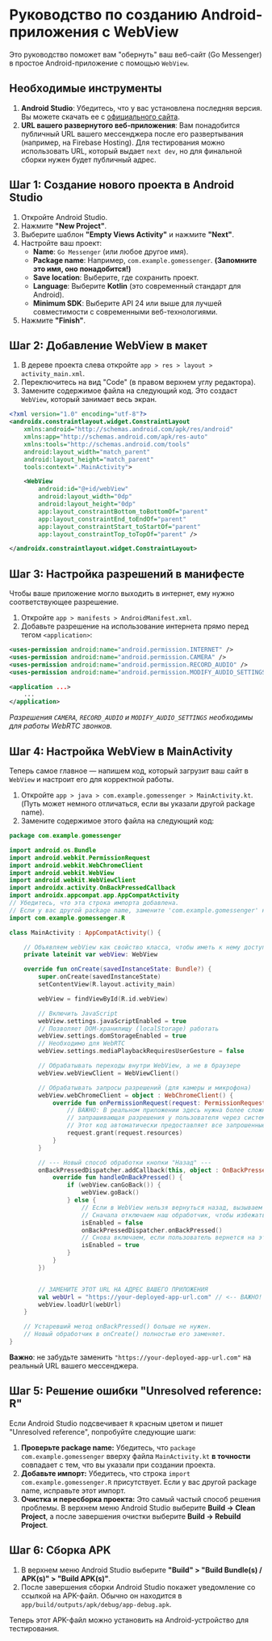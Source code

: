 # Руководство по созданию Android-приложения с WebView

Это руководство поможет вам "обернуть" ваш веб-сайт (Go Messenger) в простое Android-приложение с помощью `WebView`.

## Необходимые инструменты

1.  **Android Studio**: Убедитесь, что у вас установлена последняя версия. Вы можете скачать ее с [официального сайта](https://developer.android.com/studio).
2.  **URL вашего развернутого веб-приложения**: Вам понадобится публичный URL вашего мессенджера после его развертывания (например, на Firebase Hosting). Для тестирования можно использовать URL, который выдает `next dev`, но для финальной сборки нужен будет публичный адрес.

## Шаг 1: Создание нового проекта в Android Studio

1.  Откройте Android Studio.
2.  Нажмите **"New Project"**.
3.  Выберите шаблон **"Empty Views Activity"** и нажмите **"Next"**.
4.  Настройте ваш проект:
    *   **Name**: `Go Messenger` (или любое другое имя).
    *   **Package name**: Например, `com.example.gomessenger`. **(Запомните это имя, оно понадобится!)**
    *   **Save location**: Выберите, где сохранить проект.
    *   **Language**: Выберите **Kotlin** (это современный стандарт для Android).
    *   **Minimum SDK**: Выберите API 24 или выше для лучшей совместимости с современными веб-технологиями.
5.  Нажмите **"Finish"**.

## Шаг 2: Добавление WebView в макет

1.  В дереве проекта слева откройте `app > res > layout > activity_main.xml`.
2.  Переключитесь на вид "Code" (в правом верхнем углу редактора).
3.  Замените содержимое файла на следующий код. Это создаст `WebView`, который занимает весь экран.

```xml
<?xml version="1.0" encoding="utf-8"?>
<androidx.constraintlayout.widget.ConstraintLayout
    xmlns:android="http://schemas.android.com/apk/res/android"
    xmlns:app="http://schemas.android.com/apk/res-auto"
    xmlns:tools="http://schemas.android.com/tools"
    android:layout_width="match_parent"
    android:layout_height="match_parent"
    tools:context=".MainActivity">

    <WebView
        android:id="@+id/webView"
        android:layout_width="0dp"
        android:layout_height="0dp"
        app:layout_constraintBottom_toBottomOf="parent"
        app:layout_constraintEnd_toEndOf="parent"
        app:layout_constraintStart_toStartOf="parent"
        app:layout_constraintTop_toTopOf="parent" />

</androidx.constraintlayout.widget.ConstraintLayout>
```

## Шаг 3: Настройка разрешений в манифесте

Чтобы ваше приложение могло выходить в интернет, ему нужно соответствующее разрешение.

1.  Откройте `app > manifests > AndroidManifest.xml`.
2.  Добавьте разрешение на использование интернета прямо перед тегом `<application>`:

```xml
<uses-permission android:name="android.permission.INTERNET" />
<uses-permission android:name="android.permission.CAMERA" />
<uses-permission android:name="android.permission.RECORD_AUDIO" />
<uses-permission android:name="android.permission.MODIFY_AUDIO_SETTINGS" />

<application ...>
    ...
</application>
```
*Разрешения `CAMERA`, `RECORD_AUDIO` и `MODIFY_AUDIO_SETTINGS` необходимы для работы WebRTC звонков.*

## Шаг 4: Настройка WebView в MainActivity

Теперь самое главное — напишем код, который загрузит ваш сайт в `WebView` и настроит его для корректной работы.

1.  Откройте `app > java > com.example.gomessenger > MainActivity.kt`. (Путь может немного отличаться, если вы указали другой package name).
2.  Замените содержимое этого файла на следующий код:

```kotlin
package com.example.gomessenger

import android.os.Bundle
import android.webkit.PermissionRequest
import android.webkit.WebChromeClient
import android.webkit.WebView
import android.webkit.WebViewClient
import androidx.activity.OnBackPressedCallback
import androidx.appcompat.app.AppCompatActivity
// Убедитесь, что эта строка импорта добавлена.
// Если у вас другой package name, замените 'com.example.gomessenger' на ваш.
import com.example.gomessenger.R

class MainActivity : AppCompatActivity() {

    // Объявляем webView как свойство класса, чтобы иметь к нему доступ в разных методах
    private lateinit var webView: WebView

    override fun onCreate(savedInstanceState: Bundle?) {
        super.onCreate(savedInstanceState)
        setContentView(R.layout.activity_main)

        webView = findViewById(R.id.webView)

        // Включить JavaScript
        webView.settings.javaScriptEnabled = true
        // Позволяет DOM-хранилищу (localStorage) работать
        webView.settings.domStorageEnabled = true
        // Необходимо для WebRTC
        webView.settings.mediaPlaybackRequiresUserGesture = false

        // Обрабатывать переходы внутри WebView, а не в браузере
        webView.webViewClient = WebViewClient()

        // Обрабатывать запросы разрешений (для камеры и микрофона)
        webView.webChromeClient = object : WebChromeClient() {
            override fun onPermissionRequest(request: PermissionRequest) {
                // ВАЖНО: В реальном приложении здесь нужна более сложная логика,
                // запрашивающая разрешения у пользователя через системный диалог.
                // Этот код автоматически предоставляет все запрошенные разрешения.
                request.grant(request.resources)
            }
        }

        // --- Новый способ обработки кнопки "Назад" ---
        onBackPressedDispatcher.addCallback(this, object : OnBackPressedCallback(true) {
            override fun handleOnBackPressed() {
                if (webView.canGoBack()) {
                    webView.goBack()
                } else {
                    // Если в WebView нельзя вернуться назад, вызываем стандартное поведение.
                    // Сначала отключаем наш обработчик, чтобы избежать бесконечного цикла.
                    isEnabled = false
                    onBackPressedDispatcher.onBackPressed()
                    // Снова включаем, если пользователь вернется на этот экран.
                    isEnabled = true
                }
            }
        })


        // ЗАМЕНИТЕ ЭТОТ URL НА АДРЕС ВАШЕГО ПРИЛОЖЕНИЯ
        val webUrl = "https://your-deployed-app-url.com" // <-- ВАЖНО!
        webView.loadUrl(webUrl)
    }

    // Устаревший метод onBackPressed() больше не нужен.
    // Новый обработчик в onCreate() полностью его заменяет.
}
```

**Важно**: не забудьте заменить `"https://your-deployed-app-url.com"` на реальный URL вашего мессенджера.

## Шаг 5: Решение ошибки "Unresolved reference: R"

Если Android Studio подсвечивает `R` красным цветом и пишет "Unresolved reference", попробуйте следующие шаги:

1.  **Проверьте package name:** Убедитесь, что `package com.example.gomessenger` вверху файла `MainActivity.kt` **в точности** совпадает с тем, что вы указали при создании проекта.
2.  **Добавьте импорт:** Убедитесь, что строка `import com.example.gomessenger.R` присутствует. Если у вас другой package name, исправьте этот импорт.
3.  **Очистка и пересборка проекта:** Это самый частый способ решения проблемы. В верхнем меню Android Studio выберите **Build -> Clean Project**, а после завершения очистки выберите **Build -> Rebuild Project**.

## Шаг 6: Сборка APK

1.  В верхнем меню Android Studio выберите **"Build" > "Build Bundle(s) / APK(s)" > "Build APK(s)"**.
2.  После завершения сборки Android Studio покажет уведомление со ссылкой на APK-файл. Обычно он находится в `app/build/outputs/apk/debug/app-debug.apk`.

Теперь этот APK-файл можно установить на Android-устройство для тестирования.
